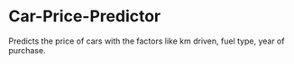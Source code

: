 # Car-Price-Predictor
Predicts the price of cars with the factors like km driven, fuel type, year of purchase.
